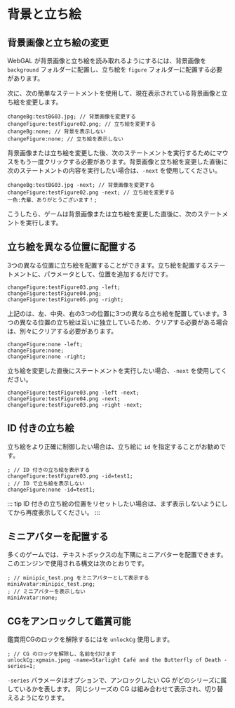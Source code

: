 # 背景と立ち絵

## 背景画像と立ち絵の変更

WebGAL が背景画像と立ち絵を読み取れるようにするには、背景画像を `background` フォルダーに配置し、立ち絵を `figure` フォルダーに配置する必要があります。

次に、次の簡単なステートメントを使用して、現在表示されている背景画像と立ち絵を変更します。

``` ws
changeBg:testBG03.jpg; // 背景画像を変更する
changeFigure:testFigure02.png; // 立ち絵を変更する
changeBg:none; // 背景を表示しない
changeFigure:none; // 立ち絵を表示しない
```

背景画像または立ち絵を変更した後、次のステートメントを実行するためにマウスをもう一度クリックする必要があります。背景画像と立ち絵を変更した直後に次のステートメントの内容を実行したい場合は、`-next` を使用してください。

``` ws
changeBg:testBG03.jpg -next; // 背景画像を変更する
changeFigure:testFigure02.png -next; // 立ち絵を変更する
一色:先輩、ありがとうございます！;
```

こうしたら、ゲームは背景画像または立ち絵を変更した直後に、次のステートメントを実行します。

## 立ち絵を異なる位置に配置する

3つの異なる位置に立ち絵を配置することができます。立ち絵を配置するステートメントに、パラメータとして、位置を追加するだけです。

``` ws
changeFigure:testFigure03.png -left;
changeFigure:testFigure04.png;
changeFigure:testFigure05.png -right;
```

上記のは、左、中央、右の3つの位置に3つの異なる立ち絵を配置しています。3つの異なる位置の立ち絵は互いに独立しているため、クリアする必要がある場合は、別々にクリアする必要があります。

``` ws
changeFigure:none -left;
changeFigure:none;
changeFigure:none -right;
```

立ち絵を変更した直後にステートメントを実行したい場合、`-next` を使用してください。

``` ws
changeFigure:testFigure03.png -left -next;
changeFigure:testFigure04.png -next;
changeFigure:testFigure03.png -right -next;
```

## ID 付きの立ち絵

立ち絵をより正確に制御したい場合は、立ち絵に `id` を指定することがお勧めです。

``` ws
; // ID 付きの立ち絵を表示する
changeFigure:testFigure03.png -id=test1;
; // ID で立ち絵を表示しない
changeFigure:none -id=test1;
```

::: tip
ID 付きの立ち絵の位置をリセットしたい場合は、まず表示しないようにしてから再度表示してください。
:::

## ミニアバターを配置する

多くのゲームでは、テキストボックスの左下隅にミニアバターを配置できます。このエンジンで使用される構文は次のとおりです。

``` ws
; // minipic_test.png をミニアバターとして表示する
miniAvatar:minipic_test.png;
; // ミニアバターを表示しない
miniAvatar:none;
```

## CGをアンロックして鑑賞可能

鑑賞用CGのロックを解除するにはを `unlockCg` 使用します。

``` ws
; // CG のロックを解除し、名前を付けます
unlockCg:xgmain.jpeg -name=Starlight Café and the Butterfly of Death -series=1;

```

`-series` パラメータはオプションで、アンロックしたい CG がどのシリーズに属しているかを表します。 同じシリーズの CG は組み合わせて表示され、切り替えるようになります。
